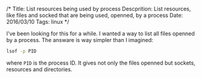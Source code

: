 /*
Title: List resources being used by process
Descprition: List resources, like files and socked that are being used, openned, by a process
Date: 2016/03/10
Tags: linux
*/

I've been looking for this for a while. I wanted a way to list all files openned
by a process. The answare is way simpler than I imagined:

```bash
lsof -p PID
```

where `PID` is the process ID. It gives not only the files openned but sockets,
resources and directories.
